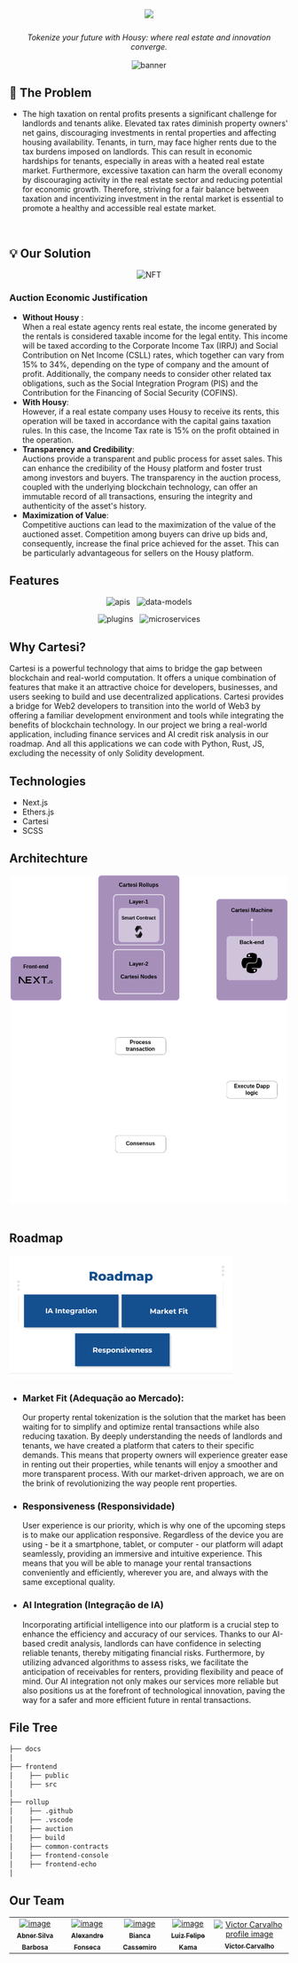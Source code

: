 <h1 align="center">
    <a href="https://housy-chi.vercel.app/">
    <img src="https://github.com/Alenkassemiro/Housy/assets/99203402/9b7105e3-8f80-4b85-ae34-df8d6b6f9563" width="200px">
    </a>
</h1>


<p align="center">
  <i align="center">Tokenize your future with Housy: where real estate and innovation converge.</i>
</p>
<p align="center">
   <img  src="https://github.com/Alenkassemiro/Housy/assets/99203402/ba453fe0-1f0d-472e-bbc0-ba57f29319e7" width="800px" align="center" alt="banner">
</p>

 


## 🚨 The Problem
 - The high taxation on rental profits presents a significant challenge for landlords and tenants alike.
Elevated tax rates diminish property owners' net gains, discouraging investments in rental properties and affecting housing availability.
Tenants, in turn, may face higher rents due to the tax burdens imposed on landlords. This can result in economic hardships for tenants,
especially in areas with a heated real estate market. Furthermore, excessive taxation can harm the overall economy by discouraging activity
 in the real estate sector and reducing potential for economic growth. Therefore, striving for a fair balance between taxation and
incentivizing investment in the rental market is essential to promote a healthy and accessible real estate market.
<br>

## 💡 Our Solution

<div align="center">
<img src="https://github.com/Alenkassemiro/Housy/assets/99203402/00c45a44-027b-41c0-a3b3-af3d5a5cc78d" width="200px" alt="NFT"> 
</div>

### Auction Economic Justification
- **Without Housy** : <br>
When a real estate agency rents real estate, the income generated by the rentals is considered taxable income for the legal entity. This income will be taxed according to the Corporate Income Tax (IRPJ) and Social Contribution on Net Income (CSLL) rates, which together can vary from 15% to 34%, depending on the type of company and the amount of profit. Additionally, the company needs to consider other related tax obligations, such as the Social Integration Program (PIS) and the Contribution for the Financing of Social Security (COFINS).
- **With Housy**: <br>
However, if a real estate company uses Housy to receive its rents, this operation will be taxed in accordance with the capital gains taxation rules. In this case, the Income Tax rate is 15% on the profit obtained in the operation.
- **Transparency and Credibility**: <br>
  Auctions provide a transparent and public process for asset sales. This can enhance the credibility of the Housy platform and foster trust among investors and buyers. The transparency in the auction process, coupled with the underlying blockchain technology, can offer an immutable record of all transactions, ensuring the integrity and authenticity of the asset's history.
- **Maximization of Value**:<br> Competitive auctions can lead to the maximization of the value of the auctioned asset. Competition among buyers can drive up bids and, consequently, increase the final price achieved for the asset. This can be particularly advantageous for sellers on the Housy platform.





 ## Features

<p align="center">
    <img width="49%" src="https://github.com/Alenkassemiro/Housy/assets/99203402/c86368ee-895e-4d8f-a784-ba0dbb007375" alt="apis"/>
&nbsp;
    <img width="49%" src="https://github.com/Alenkassemiro/Housy/assets/99203402/db732e93-9559-443e-accc-6525e032af73" alt="data-models"/>
</p>

<p align="center">
    <img width="49%" src="https://github.com/Alenkassemiro/Housy/assets/99203402/c0e126b8-f1f7-442c-99c0-51d2c67b0b22" alt="plugins"/>
&nbsp;
    <img width="49%" src="https://github.com/Alenkassemiro/Housy/assets/99203402/a9a0c589-897c-4b1d-91c3-5bfc8a534d8b" alt="microservices"/>
</p> 

## Why Cartesi?
Cartesi is a powerful technology that aims to bridge the gap between blockchain and real-world computation. It offers a unique combination of features that make it an attractive choice for developers, businesses, and users seeking to build and use decentralized applications.
Cartesi provides a bridge for Web2 developers to transition into the world of Web3 by offering a familiar development environment and tools while integrating the benefits of blockchain technology.
In our project we bring a real-world application, including finance services and AI credit risk analysis in our roadmap. And all this applications we can code with Python, Rust, JS, excluding the necessity of only Solidity development.

## Technologies
- Next.js
- Ethers.js
- Cartesi
- SCSS
  

## Architechture
<div align="center">
<img src="https://github.com/Alenkassemiro/Housy/blob/main/docs/Architechture.png" width="500px;" alt="Architecture image">
</div>
<br>

## Roadmap
<img width="80%" src="https://github.com/Alenkassemiro/Housy/blob/main/docs/roadmap.png" alt="microservices"/>
<br>

- ### Market Fit (Adequação ao Mercado):
    Our property rental tokenization is the solution that the market has been waiting for to simplify and optimize rental transactions while also reducing taxation. By deeply understanding the needs of landlords and tenants, we have created a platform that caters to their specific demands. This means that property owners will experience greater ease in renting out their properties, while tenants will enjoy a smoother and more transparent process. With our market-driven approach, we are on the brink of revolutionizing the way people rent properties.

- ### Responsiveness (Responsividade)
    User experience is our priority, which is why one of the upcoming steps is to make our application responsive. Regardless of the device you are using - be it a smartphone, tablet, or computer - our platform will adapt seamlessly, providing an immersive and intuitive experience. This means that you will be able to manage your rental transactions conveniently and efficiently, wherever you are, and always with the same exceptional quality.

- ### AI Integration (Integração de IA)
    Incorporating artificial intelligence into our platform is a crucial step to enhance the efficiency and accuracy of our services. Thanks to our AI-based credit analysis, landlords can have confidence in selecting reliable tenants, thereby mitigating financial risks. Furthermore, by utilizing advanced algorithms to assess risks, we facilitate the anticipation of receivables for renters, providing flexibility and peace of mind. Our AI integration not only makes our services more reliable but also positions us at the forefront of technological innovation, paving the way for a safer and more efficient future in rental transactions.

## File Tree
```
├── docs
│
├── frontend
│    ├── public
│    ├── src
│
├── rollup
│    ├── .github
│    ├── .vscode
│    ├── auction
│    ├── build
│    ├── common-contracts
│    ├── frontend-console
│    ├── frontend-echo
│
```
## Our Team
<table>
  <tr>
    <td align="center">
      <a href="https://www.linkedin.com/in/abner-silva-barbosa-8a3542225/">
        <img src="https://github.com/AbnerSilvaBarbosa.png" width="100px;" alt="image"/><br>
        <sub>
          <b>Abner Silva Barbosa</b>
        </sub>
      </a>
    </td>
    <td align="center">
      <a href="https://www.linkedin.com/in/alexandrefonseca00/">
        <img src="https://github.com/Xandebrabe.png" width="100px;" alt="image"/><br>
        <sub>
          <b>Alexandre Fonseca</b>
        </sub>
      </a>
    </td>
  <td align="center"> 
      <a href="https://www.linkedin.com/in/bianca-cassemiro/">
        <img src="https://github.com/Bianca-Cassemiro.png" width="100px;" alt="image"/><br>
        <sub>
          <b>Bianca Cassemiro</b>
        </sub>
      </a>
    </td>
    <td align="center">
      <a href="https://www.linkedin.com/in/luiz-k-alencar/">
        <img src="https://github.com/luiz-k-alencar.png" width="100px;" alt="image"/><br>
        <sub>
          <b>Luiz Felipe Kama</b>
        </sub>
      </a>
    </td>
    <td align="center">
      <a href="https://www.linkedin.com/in/victor-severiano-de-carvalho-b57a05237">
        <img src="https://github.com/vict0rcarvalh0.png" width="100px;" alt="Victor Carvalho profile image"/><br>
        <sub>
          <b>Victor Carvalho</b>
        </sub>
      </a>
    </td>
  </tr>
</table>
